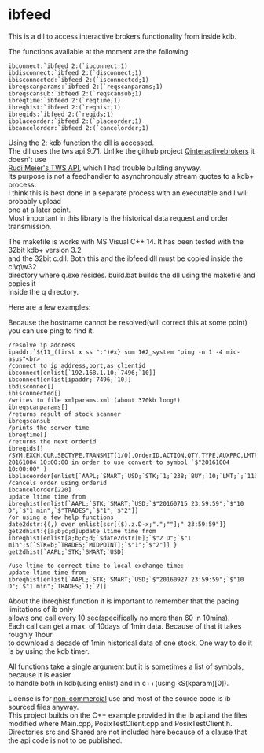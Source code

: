 # ibfeed

This is a dll to access interactive brokers functionality from inside kdb.

The functions available at the moment are the following:

```
ibconnect:`ibfeed 2:(`ibconnect;1)
ibdisconnect:`ibfeed 2:(`disconnect;1)
ibisconnected:`ibfeed 2:(`isconnected;1)
ibreqscanparams:`ibfeed 2:(`reqscanparams;1)
ibreqscansub:`ibfeed 2:(`reqscansub;1)
ibreqtime:`ibfeed 2:(`reqtime;1)
ibreqhist:`ibfeed 2:(`reqhist;1)
ibreqids:`ibfeed 2:(`reqids;1)
ibplaceorder:`ibfeed 2:(`placeorder;1)
ibcancelorder:`ibfeed 2:(`cancelorder;1)
```
Using the 2: kdb function the dll is accessed.<br>
The dll uses the tws api 9.71. Unlike the github project [Qinteractivebrokers](https://github.com/mortensorensen/QInteractiveBrokers) it doesn't use<br>
[Rudi Meier's TWS API](https://github.com/rudimeier/twsapi), which I had trouble
building anyway.<br>
Its purpose is not a feedhandler to asynchronously stream quotes to a kdb+ process.<br>
I think this is best done in a separate process with an executable and I will probably upload<br>
one at a later point.<br>
Most important in this library is the historical data request and order transmission.<br>

The makefile is works with MS Visual C++ 14. It has been tested with the 32bit kdb+ version 3.2<br>
and the 32bit c.dll. Both this and the ibfeed dll must be copied inside the c:\q\w32<br>
directory where q.exe resides. build.bat builds the dll using the makefile and copies it<br>
inside the q directory.<br>

Here are a few examples:

Because the hostname cannot be resolved(will correct this at some point) you can use ping to find it.<br>

```
/resolve ip address
ipaddr:`${11_(first x ss ":")#x} sum 1#2_system "ping -n 1 -4 mic-asus"<br>
/connect to ip address,port,as clientid
ibconnect[enlist[`192.168.1.10;`7496;`10]]
ibconnect[enlist[ipaddr;`7496;`10]]
ibdisconnec[]
ibisconnected[]
/writes to file xmlparams.xml (about 370kb long!)
ibreqscanparams[]
/returns result of stock scanner
ibreqscansub
/prints the server time
ibreqtime[]
/returns the next orderid
ibreqids[]
/SYM,EXCH,CUR,SECTYPE,TRANSMIT(1/0),OrderID,ACTION,QTY,TYPE,AUXPRC,LMTPRC,TIF,OCAGRP,ORDREF,GAT(eg. 20161004 10:00:00 in order to use convert to symbol `$"20161004 10:00:00" )
ibplaceorder[enlist[`AAPL;`SMART;`USD;`STK;`1;`238;`BUY;`10;`LMT;`;`113;`;`DAY;`;`;`]]
/cancels order using orderid
ibcancelorder[220]
update ltime time from ibreqhist[enlist[`AAPL;`STK;`SMART;`USD;`$"20160715 23:59:59";`$"10 D";`$"1 min";`$"TRADES";`$"1";`$"2"]]
/or using a few help functions
date2dstr:{(,) over enlist[ssr[($).z.D-x;".";""];" 23:59:59"]}
get2dhist:{[a;b;c;d]update ltime time from ibreqhist[enlist[a;b;c;d;`$date2dstr[0];`$"2 D";`$"1 min";$[`STK=b;`TRADES;`MIDPOINT];`$"1";`$"2"]] }
get2dhist[`AAPL;`STK;`SMART;`USD]

/use ltime to correct time to local exchange time:
update ltime time from ibreqhist[enlist[`AAPL;`STK;`SMART;`USD;`$"20160927 23:59:59";`$"10 D";`$"1 min";`TRADES;`1;`2]]
```

About the ibreqhist function it is important to remember that the pacing limitations of ib only<br>
allows one call every 10 sec(specifically no more than 60 in 10mins). <br>
Each call can get a max. of 10days of 1min data. Because of that it takes roughly 1hour<br>
to download a decade of 1min historical data of one stock. One way to do it is by using the kdb timer. 


All functions take a single argument but it is sometimes a list of symbols, because it is easier<br>
to handle both in kdb(using enlist) and in c++(using kS(kparam)[0]).<br>

License is for [non-commercial](http://interactivebrokers.github.io/) use and most of the source code is ib sourced files anyway. <br>
This project builds on the C++ example provided in the ib api and the files modified where Main.cpp, PosixTestClient.cpp and PosixTestClient.h. Directories src and Shared are not included here because of a clause that the api code is not to be published.
